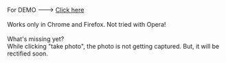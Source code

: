 For DEMO ---> <a href="http://geekresearchlab.net/experiments/MeowDirectImageCapture/index.html">Click here</a>
<br><br>
Works only in Chrome and Firefox. Not tried with Opera! <br>
<br>
What's missing yet? <br>
While clicking "take photo", the photo is not getting captured. But, it will be rectified soon.
